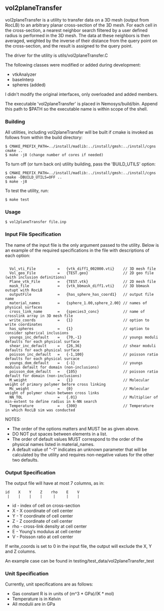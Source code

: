 vol2planeTransfer
-----------------
vol2planeTransfer is a utility to transfer data on a 3D mesh (output from RocLB)
to an arbitrary planar cross-section of the 3D mesh. For each cell in the
cross-section, a nearest neighbor search filtered by a user defined radius is
performed in the 3D mesh. The data at these neighbors is then averaged, weighted
by the inverse of their distance from the query point on the cross-section, and 
the result is assigned to the query point.

The driver for the utility is utils/vol2planeTransfer.C

The following classes were modified or added during development:

- vtkAnalyzer
- baseInterp
- spheres (added)

I didn't modify the original interfaces, only overloaded
and added members.
 
The executable 'vol2planeTransfer' is placed in Nemosys/build/bin. 
Append this path to $PATH so the executable name is within scope of the shell.


### Building ###

All utilities, including vol2planeTransfer will be built if cmake is invoked as
follows from within the build directory:

```
$ CMAKE_PREFIX_PATH=../install/madlib:../install/gmsh:../install/cgns cmake ..
$ make -j8 (change number of cores if needed)
```
To turn off (or turn back on) utility building, pass the 'BUILD_UTILS' option:

```
$ CMAKE_PREFIX_PATH=../install/madlib:../install/gmsh:../install/cgns cmake -DBUILD_UTILS=OFF ..
$ make -j8
```

To test the utility, run:
```
$ make test
```
### Usage ###

```
$ vol2planeTransfer file.inp
```
### Input File Specification ###

The name of the input file is the only argument passed to the utility.
Below is an example of the required specifications in the file with
descriptions of each option:

``` 

  Vol_vti_File          =   {vtk_diff1_002000.vti}    // 3D mesh file
  Vol_geo_File          =   {TEST.geo}                // 2D geo file (with inclusion definitions)
  Plane_vtk_File        =   {TEST.vtk}                // 2D mesh file
  mask_file             =   {vtk_bbmask_diff1.vti}    // 3D bbmask outupt with RocLB
  outputFile            =   {has_sphere_has_coord1}   // output file name
  material_names        =   {sphere_1.00,sphere_2.00} // names of physical surfaces
  cross_link_name       =   {species3_conc}           // name of crosslink array in 3D mesh file
  write_coords          =   {1}                       // option to write coordinates
  has_spheres           =   {1}                       // option to consider spherical inclusions
  youngs_inc_default    =   {70,-1}                   // youngs moduli defaults for each physical surface 
  shear_inc_default     =   {26,36}                   // shear moduli defaults for each physical surface
  poisson_inc_default   =   {-1,100}                  // poisson ratio defaults for each physical surcace
  youngs_dom_default    =   {-1}                      // youngs modulus default for domain (non-inclusions)
  poisson_dom_default   =   {105}                     // poisson ratio default for domain (non-inclusions)
  M_weight              =   {1}                       // Molecular weight of primary polymer before cross linking
  Mc_weight             =   {0}                       // Molecular weight of polymer chain between cross links
  NN_TOL                =   {.01}                     // Multiplier of min-extent to define radius in k-NN search
  Temperature           =   {300}                     // Temperature in which RocLB sim was conducted
```

NOTES: 
* The order of the options matters and MUST be as given above.
* DO NOT put spaces between elements in a list.
* The order of default values MUST correspond to the order of the 
  physical names listed in material_names.
* A default value of "-1" indicates an unknown parameter that 
  will be calculated by the utility and requires non-negative
  values for the other two defaults.

### Output Specification ###

The output file will have at most 7 columns, as in:

```
id    X    Y    Z    rho    E    V
 |    |    |    |     |     |    |
```

* id  - index of cell on cross-section
* X   - X coordinate of cell center
* Y   - Y coordinate of cell center
* Z   - Z coordinate of cell center
* rho - cross-link density at cell center
* E   - Young's modulus at cell center
* V   - Poisson ratio at cell center

If write_coords is set to 0 in the input file, the output will 
exclude the X, Y and Z columns. 

An example case can be found in testing/test_data/vol2planeTransfer_test

### Unit Specification ###
Currently, unit specifications are as follows:
* Gas constant R is in units of (m^3 * GPa)/(K * mol)
* Temperature is in Kelvin
* All modulii are in GPa 
